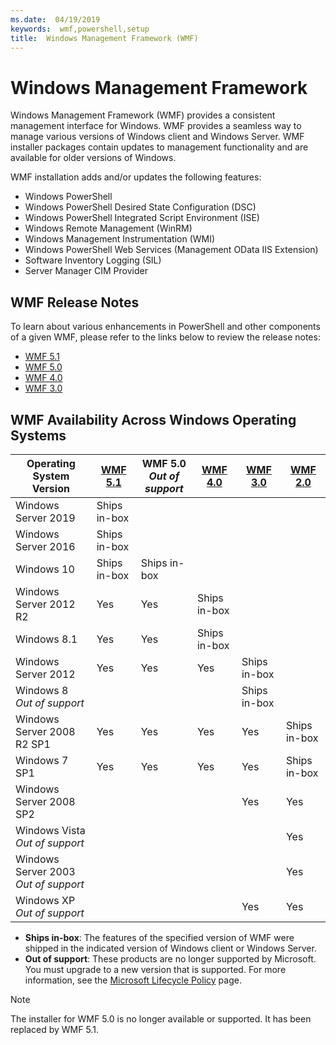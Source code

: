 ```yaml
---
ms.date:  04/19/2019
keywords:  wmf,powershell,setup
title:  Windows Management Framework (WMF)
---
```


# Windows Management Framework

Windows Management Framework (WMF) provides a consistent management interface for Windows. WMF
provides a seamless way to manage various versions of Windows client and Windows Server. WMF
installer packages contain updates to management functionality and are available for older versions
of Windows.

WMF installation adds and/or updates the following features:

- Windows PowerShell
- Windows PowerShell Desired State Configuration (DSC)
- Windows PowerShell Integrated Script Environment (ISE)
- Windows Remote Management (WinRM)
- Windows Management Instrumentation (WMI)
- Windows PowerShell Web Services (Management OData IIS Extension)
- Software Inventory Logging (SIL)
- Server Manager CIM Provider

## WMF Release Notes

To learn about various enhancements in PowerShell and other components of a given WMF, please refer
to the links below to review the release notes:

- [WMF 5.1](whats-new/release-notes.md#wmf-51-changes)
- [WMF 5.0](whats-new/release-notes.md#wmf-50-changes)
- [WMF 4.0](https://download.microsoft.com/download/3/D/6/3D61D262-8549-4769-A660-230B67E15B25/Windows%20Management%20Framework%204%200%20Release%20Notes.docx)
- [WMF 3.0](https://download.microsoft.com/download/E/7/6/E76850B8-DA6E-4FF5-8CCE-A24FC513FD16/WMF%203%20Release%20Notes.docx)

## WMF Availability Across Windows Operating Systems

|        Operating System Version         | [WMF 5.1][]  | WMF 5.0<br>*Out of support* | [WMF 4.0][]  | [WMF 3.0][]  | [WMF 2.0][]  |
| --------------------------------------- | ------------ | --------------------------- | ------------ | ------------ | ------------ |
| Windows Server 2019                     | Ships in-box |                             |              |              |              |
| Windows Server 2016                     | Ships in-box |                             |              |              |              |
| Windows 10                              | Ships in-box | Ships in-box                |              |              |              |
| Windows Server 2012 R2                  | Yes          | Yes                         | Ships in-box |              |              |
| Windows 8.1                             | Yes          | Yes                         | Ships in-box |              |              |
| Windows Server 2012                     | Yes          | Yes                         | Yes          | Ships in-box |              |
| Windows 8<br>*Out of support*           |              |                             |              | Ships in-box |              |
| Windows Server 2008 R2 SP1              | Yes          | Yes                         | Yes          | Yes          | Ships in-box |
| Windows 7 SP1                           | Yes          | Yes                         | Yes          | Yes          | Ships in-box |
| Windows Server 2008 SP2                 |              |                             |              | Yes          | Yes          |
| Windows Vista<br>*Out of support*       |              |                             |              |              | Yes          |
| Windows Server 2003<br>*Out of support* |              |                             |              |              | Yes          |
| Windows XP<br>*Out of support*          |              |                             |              | Yes          | Yes          |

- **Ships in-box**: The features of the specified version of WMF were shipped in the indicated
  version of Windows client or Windows Server.
- **Out of support**: These products are no longer supported by Microsoft. You must upgrade to a new
  version that is supported. For more information, see the [Microsoft Lifecycle Policy][] page.

> [!NOTE]
> The installer for WMF 5.0 is no longer available or supported. It has been replaced by WMF 5.1.

[Microsoft Lifecycle Policy]: https://support.microsoft.com/lifecycle
[WMF 5.1]: https://aka.ms/wmf51download
[WMF 4.0]: https://aka.ms/wmf4download
[WMF 3.0]: https://aka.ms/wmf3download
[WMF 2.0]: https://aka.ms/wmf2download
